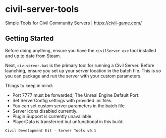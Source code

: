 # civil-server-tools
Simple Tools for Civil Community Servers | https://civil-game.com/

## Getting Started
Before doing anything, ensure you have the `civilServer.exe` tool installed and up to date from Steam.

Next, `civ-server.bat` is the primary tool for running a Civil Server. Before launching, ensure you set up your server location in the batch file. This is so you can package and run the server with your custom parameters. 

Things to keep in mind:

- Port 7777 must be forwarded; The Unreal Engine Default Port.
- Set ServerConfig settings with provided .ini files.
- You can set custom server parameters in the batch file.
- Server icons disabled currently.
- Plugin Support is currently unavailable.
- PlayerData is transferred but unfunctional in this build.

`Civil Development Kit - Server Tools v0.1`